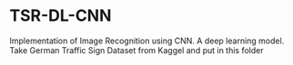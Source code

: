 # TSR-DL-CNN
Implementation of Image Recognition using CNN. A deep learning model.
Take German Traffic Sign Dataset from Kaggel and put in this folder
